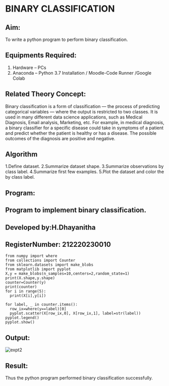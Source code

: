 # BINARY CLASSIFICATION
## Aim:
To write a python program to perform binary classification.

## Equipments Required:
1. Hardware – PCs
2. Anaconda – Python 3.7 Installation / Moodle-Code Runner /Google Colab

## Related Theory Concept:

Binary classification is a form of classification — the process of predicting categorical variables —
where the output is restricted to two classes. It is used in many different data science applications,
such as Medical Diagnosis, Email analysis, Marketing, etc. For example, in medical diagnosis, a binary
classifier for a specific disease could take in symptoms of a patient and predict whether the patient is
healthy or has a disease. The possible outcomes of the diagnosis are positive and negative.

## Algorithm

1.Define dataset.
2.Summarize dataset shape.
3.Summarize observations by class label.
4.Summarize first few examples.
5.Plot the dataset and color the by class label.

## Program:
## Program to implement binary classification.
## Developed by:H.Dhayanitha
## RegisterNumber: 212220230010

```
from numpy import where
from collections import Counter
from sklearn.datasets import make_blobs
from matplotlib import pyplot
X,y = make_blobs(n_samples=10,centers=2,random_state=1)
print(X.shape,y.shape)
counter=Counter(y)
print(counter)
for i in range(5):
  print(X[i],y[i])

for label, _ in counter.items():
  row_ix=where(y==label)[0]
  pyplot.scatter(X[row_ix,0], X[row_ix,1], label=str(label))
pyplot.legend()
pyplot.show()
```

## Output:

![expt2](https://user-images.githubusercontent.com/75235032/164045073-7d0afbfe-6527-415c-beb6-536669783656.png)

## Result:
Thus the python program performed binary classification successfully.
